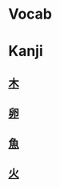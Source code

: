 # Vocab 
# Kanji
## [木](Kanji/kanji-dict/木.md)

## [卵](Vocabulary/卵.md)

## [魚](Vocabulary/魚.md)

## [火](Vocabulary/火.md)